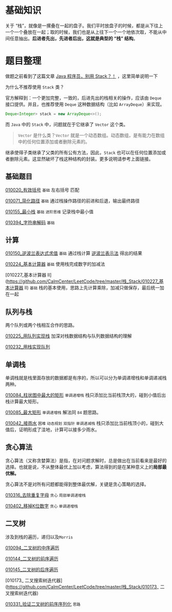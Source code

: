 # 基础知识

关于 “栈”，就像是一摞叠在一起的盘子。我们平时放盘子的时候，都是从下往上一个一个叠放在一起；取的时候，我们也是从上往下一个一个地依次取，不能从中间任意抽出。**后进者先出，先进者后出，这就是典型的 “栈” 结构**。







# 题目整理

做题之前看到了这篇文章 [Java 程序员，别用 Stack？！](https://mp.weixin.qq.com/s/Ba8jrULf8NJbENK6WGrVWg) ，这里简单说明一下

为什么不推荐使用 `Stack` 类？

官方解释到：一个更加完整，一致的，后进先出的栈相关的操作，应该由 `Deque` 接口提供。并且，也推荐使用 `Deque` 这种数据结构（比如 `ArrayDeque`）来实现。

```java
Deque<Integer> stack = new ArrayDeque<>();
```

而 `Java` 中的 `Stack` 中，问题就在于它继承了 `Vector` 这个类。

>  `Vector` 是什么类？`Vector` 就是一个动态数组。动态数组，是有能力在数组中的任何位置添加或者删除元素的。

继承使得子类继承了父类的所有公有方法，因此，`Stack` 也可以在任何位置添加或者删除元素。这显然破坏了栈这种结构的封装。更多说明请参考上面链接。

## 基础题目

[010020_有效括号](https://github.com/CalmCenter/LeetCode/tree/master/栈_Stack/010020_有效括号)  `基础` 左右括号 匹配

[010071_简化路径](https://github.com/CalmCenter/LeetCode/tree/master/栈_Stack/010071_简化路径)  `基础`  通过栈操作路径的前进和后退，输出最终路径

[010155_最小栈](https://github.com/CalmCenter/LeetCode/tree/master/栈_Stack/010155_最小栈)  `基础` `进阶思维` 记录栈中最小值

[010394_字符串解码](https://github.com/CalmCenter/LeetCode/tree/master/栈_Stack/010394_字符串解码) `基础` 



## 计算

[010150_逆波兰表达式求值](https://github.com/CalmCenter/LeetCode/tree/master/栈_Stack/010150_逆波兰表达式求值) `基础` 通过栈计算 [ 逆波兰表示法](https://baike.baidu.com/item/逆波兰式/128437) 得出的结果

[010224_基本计算器](https://github.com/CalmCenter/LeetCode/tree/master/栈_Stack/010224_基本计算器) `基础` 使用栈完成数字的加减法

[010227_基本计算器 II](https://github.com/CalmCenter/LeetCode/tree/master/栈_Stack/010227_基本计算器 II) `基础` 栈的基本使用，思路上先计算乘除，加减只做保存，最后统一加在一起



## 队列与栈

两个队列或两个栈相互合作的思路。

[010225_用队列实现栈](https://github.com/CalmCenter/LeetCode/tree/master/栈_Stack/010225_用队列实现栈) 加深对栈数据结构与队列数据结构的理解

[010232_用栈实现队列](https://github.com/CalmCenter/LeetCode/tree/master/栈_Stack/010232_用栈实现队列)



## 单调栈

单调栈就是栈里面存放的数据都是有序的，所以可以分为单调递增栈和单调递减栈两种。

[010084_柱状图中最大的矩形](https://github.com/CalmCenter/LeetCode/tree/master/栈_Stack/010084_柱状图中最大的矩形)  `单调递增栈`  栈只添加比当前栈顶大的，碰到小值后出栈计算最大矩形。

[010085_最大矩形](https://github.com/CalmCenter/LeetCode/tree/master/栈_Stack/010085_最大矩形)  `单调递增栈` 解法同 `84` 题思路。

[010042_接雨水](https://github.com/CalmCenter/LeetCode/tree/master/栈_Stack/010042_接雨水) `困难` `动态规划`  `双指针`   `单调递减栈` 栈只添加比当前栈顶小的，碰到大值后，证明形成了洼地，计算可以接多少雨水。



## 贪心算法

贪心算法（又称贪婪算法）是指，在对问题求解时，总是做出在当前看来是最好的选择。也就是说，不从整体最优上加以考虑，算法得到的是在某种意义上的**局部最优解。**

贪心算法不是对所有问题都能得到整体最优解，关键是贪心策略的选择。

[010316_去除重复字母](https://github.com/CalmCenter/LeetCode/tree/master/栈_Stack/010316_去除重复字母) `贪心` `局部单调递增栈` 

[010402_移掉K位数字](https://github.com/CalmCenter/LeetCode/tree/master/栈_Stack/010402_移掉K位数字) `贪心` `单调递增栈`





## 二叉树

涉及到栈的遍历，递归以及`Morris` 

[010094_二叉树的中序遍历](https://github.com/CalmCenter/LeetCode/tree/master/栈_Stack/010094_二叉树的中序遍历)  

[010144_二叉树的前序遍历](https://github.com/CalmCenter/LeetCode/tree/master/栈_Stack/010144_二叉树的前序遍历) 

[010145_二叉树的后序遍历](https://github.com/CalmCenter/LeetCode/tree/master/栈_Stack/010145_二叉树的后序遍历)

[010173_ 二叉搜索树迭代器](https://github.com/CalmCenter/LeetCode/tree/master/栈_Stack/010173_ 二叉搜索树迭代器)

[010331_验证二叉树的前序序列化](https://github.com/CalmCenter/LeetCode/tree/master/栈_Stack/010331_验证二叉树的前序序列化) `思路`

















